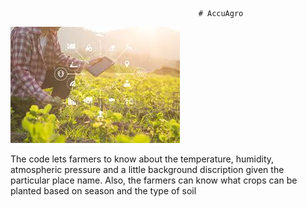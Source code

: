                                               # AccuAgro

![Smart Agriculture](./download.jpeg)



The code lets farmers to know about the temperature, humidity, atmospheric pressure and a little background discription given the particular place name. Also, the farmers can know what crops can be planted based on season and the type of soil
